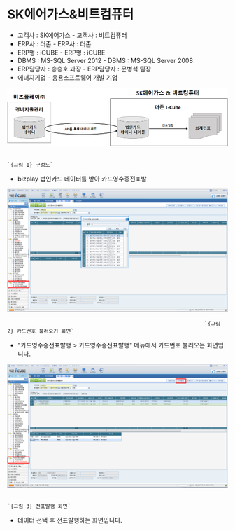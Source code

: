 # SK에어가스&비트컴퓨터

 - 고객사 : SK에어가스                             - 고객사 : 비트컴퓨터  
 - ERP사 : 더존                                           - ERP사 : 더존  
 - ERP명 : iCUBE                                        - ERP명 : iCUBE  
 - DBMS : MS-SQL Server 2012              - DBMS : MS-SQL Server 2008  
 - ERP담당자 : 송승호 과장                     - ERP담당자 : 문병석 팀장  
 - 에너지기업                                            - 응용소프트웨어 개발 기업

![](../../../../.gitbook/assets/image%20%2864%29.png)

                                                                          `{그림 1} 구성도` 

 - bizplay 법인카드 데이터를 받아 카드영수증전표발

![](../../../../.gitbook/assets/image%20%28198%29.png)

                                                                   `{그림 2} 카드번호 불러오기 화면` 

 - "카드영수증전표발행 &gt; 카드영수증전표발행" 메뉴에서 카드번호 불러오는 화면입니다.

![](../../../../.gitbook/assets/image%20%2884%29.png)

                                                                        `{그림 3} 전표발행 화면` 

 - 데이터 선택 후 전표발행하는 화면입니다.

